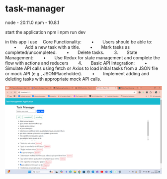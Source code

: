 # task-manager

node - 20.11.0
npm - 10.8.1

start the application
npm i 
npm run dev

in this app i use 
 Core Functionality:
  •  Users should be able to:
  •  Add a new task with a title.
  •  Mark tasks as completed/uncompleted.
  •  Delete tasks.
  3.  State Management:
  •  Use Redux for state management and complete the flow with actions and reducers
  4.  Basic API Integration:
  •  Simulate API calls using fetch or Axios to load initial tasks from a JSON file or mock API (e.g., JSONPlaceholder).
  •  Implement adding and deleting tasks with appropriate mock API calls.

![alt text](image.png)
